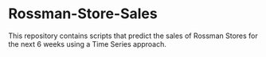 # Rossman-Store-Sales
This repository contains scripts that predict the sales of Rossman Stores for the next 6 weeks using a Time Series approach.
